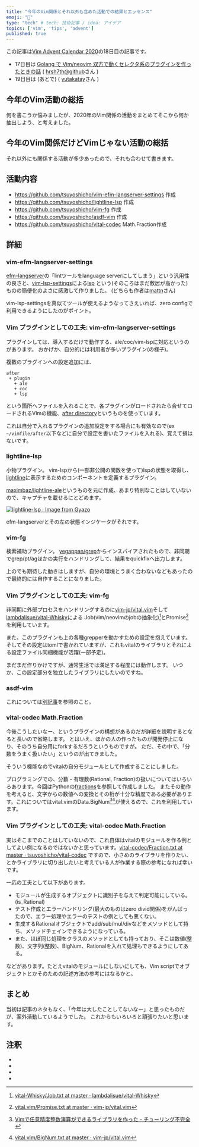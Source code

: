 ```yaml
---
title: "今年のVim関係とそれ以外も含めた活動での結果とエッセンス"
emoji: "🎅"
type: "tech" # tech: 技術記事 / idea: アイデア
topics: ['vim', 'tips', 'advent']
published: true
---
```

この記事は[Vim Advent Calendar 2020](https://qiita.com/advent-calendar/2020/vim)の18日目の記事です。

- 17日目は [Golang で Vim/neovim 双方で動くセレクタ系のプラグインを作ったときの話](https://qiita.com/hrsh7th@github/items/7430822bf906d2df99c3) ( [hrsh7th@github](https://qiita.com/hrsh7th@github)さん )
- 19日目は (あとで) ( [yutakatay](https://qiita.com/yutakatay)さん ) 

## 今年のVim活動の総括

何を書こうか悩みましたが、2020年のVim関係の活動をまとめてそこから何か抽出しよう、と考えました。

## 今年のVim関係だけどVimじゃない活動の総括

それ以外にも関係する活動が多少あったので、それも合わせて書きます。

## 活動内容

- <https://github.com/tsuyoshicho/vim-efm-langserver-settings> 作成
- <https://github.com/tsuyoshicho/lightline-lsp> 作成
- <https://github.com/tsuyoshicho/vim-fg> 作成
- <https://github.com/tsuyoshicho/asdf-vim> 作成
- <https://github.com/tsuyoshicho/vital-codec> Math.Fraction作成

## 詳細

### vim-efm-langserver-settings

[efm-langserver](https://github.com/mattn/efm-langserver)の「lintツールをlanguage serverにしてしまう」という汎用性の良さと、[vim-lsp-settings](https://github.com/mattn/vim-lsp-settings)による[lsp](https://microsoft.github.io/language-server-protocol/) という(そのころはまだ敷居が高かった)ものの簡便化のよさに感激して作りました。
(どちらも作者は[mattn](https://zenn.dev/mattn)さん)

vim-lsp-settingsを真似てツールが使えるようなってさえいれば、zero configで利用できるようにしたのがポイント。

### Vim プラグインとしての工夫: vim-efm-langserver-settings

プラグインしては、導入するだけで動作する、ale/coc/vim-lspに対応というのがあります。
おかげか、自分的には利用者が多いプラグイン(の様子)。

複数のプラグインへの設定追加には、

```text
after
 + plugin
   + ale
   + coc
   + lsp
```

という箇所へファイルを入れることで、各プラグインがロードされたら合せてロードされるVimの機能、[after directory](https://vim-jp.org/vimdoc-ja/options.html#after-directory)というものを使っています。

これは自分で入れるプラグインの追加設定をする場合にも有効なので(ex `~/vimfile/after`以下などに自分で設定を書いたファイルを入れる)、覚えて損はないです。

### lightline-lsp

小物プラグイン。
vim-lspから(一部非公開の関数を使って)lspの状態を取得し、[lightline](https://github.com/itchyny/lightline.vim)に表示するためのコンポーネントを定義するプラグイン。

[maximbaz/lightline-ale](https://github.com/maximbaz/lightline-ale)というものを元に作成、あまり特別なことはしていないので、キャプチャを載せるにとどめます。

[![lightline-lsp : Image from Gyazo](https://i.gyazo.com/68933419ed2704286cd8d4fe39f2b6f3.png)](https://gyazo.com/68933419ed2704286cd8d4fe39f2b6f3)

efm-langserverとその左の状態インジケータがそれです。

### vim-fg

検索補助プラグイン。
[yegappan/grep](https://github.com/yegappan/grep)からインスパイアされたもので、非同期でgrep/pt/agほかの実行をハンドリングして、結果をquickfixへ出力します。

上のでも期待した動きはしますが、自分の環境とうまく合わないなどもあったので最終的には自作することになりました。

### Vim プラグインとしての工夫: vim-fg 

非同期に外部プロセスをハンドリングするのに[vim-jp/vital.vim](https://github.com/vim-jp/vital.vim)そして[lambdalisue/vital-Whisky](https://github.com/lambdalisue/vital-Whisky)による
Job(vim/neovimのjobの抽象化)[^1]とPromise[^2]を利用しています。

また、このプラグインも上の各種grepperを動かすための設定を抱えています。そしてその設定はtomlで書かれていますが、これもvitalのライブラリとそれによる設定ファイル同梱機能が活躍(一部予定)。

まだまだ作りかけですが、通常生活では満足する程度には動作します。
いつか、この設定部分を独立したライブラリにしたいのですね。

### asdf-vim

これについては[別記事](https://zenn.dev/tsuyoshicho/articles/2020-09-17-asdf-vim-plugin)を参照のこと。

### vital-codec Math.Fraction

今後こうしたいなー、というプラグインの構想があるのだが詳細を説明するとなると長いので省略します。 とはいえ、ほかの人の作ったものが開発停止になり、そのうち自分用にforkするだろうというものですが。
ただ、その中で、「分数をうまく扱いたい」というのが出てきました。

そういう機能なのでvitalの自分モジュールとして作成することにしました。

プログラミングでの、分数・有理数(Rational, Fraction)の扱いについてはいろいろあります。今回はPythonの[fractions](https://docs.python.org/ja/3/library/fractions.html)を参照して作成しました。
またその動作を考えると、文字からの数値への変換とその桁が十分な精度である必要があります。これについてはvital.vimのData.BigNum[^3][^4]が使えるので、これを利用しています。

### Vim プラグインとしての工夫: vital-codec Math.Fraction 

実はそこまでのことはしていないので、これ自体はvitalのモジュールを作る例としてよい例になるのではないかと思っています。[vital-codec/Fraction.txt at master · tsuyoshicho/vital-codec](https://github.com/tsuyoshicho/vital-codec/blob/master/doc/vital/Math/Fraction.txt)
ですので、小さめのライブラリを作りたい、とかライブラリに切り出したいと考えている人が作業する際の参考になれば幸いです。

一応の工夫として以下があります。

- モジュールが生成するオブジェクトに識別子を与えて判定可能にしている。(is_Rational)
- テスト作成とエラーハンドリング(最大のものはzero divid関係)をがんばったので、エラー処理やエラーのテストの例としても悪くない。
- 生成するRationalオブジェクトでadd/sub/mul/divなどをメソッドとして持ち、メソッドチェインできるようになっている。
- また、ほぼ同じ処理をクラスのメソッドとしても持っており、そこは数値(整数)、文字列(整数)、BigNum、Rationalを入れて処理もできるようにしてある。

などがあります。たとえvitalのモジュールにしないにしても、Vim scriptでオブジェクトとかそのための記述方法の参考にはなるかと。

## まとめ

当初は記事のネタもなく、「今年は大したことしてないなー」と思ったものだが、案外活動しているようでした。
これからもいろいろと頑張りたいと思います。

## 注釈

- [^1]: [vital-Whisky/Job.txt at master · lambdalisue/vital-Whisky](https://github.com/lambdalisue/vital-Whisky/blob/master/doc/Vital/System/Job.txt)
- [^2]: [vital.vim/Promise.txt at master · vim-jp/vital.vim](https://github.com/vim-jp/vital.vim/blob/master/doc/vital/Async/Promise.txt)
- [^3]: [Vimで任意精度整数演算ができるライブラリを作った - チューリング不完全](https://aomoriringo.hateblo.jp/entry/2015/04/17/143053)
- [^4]: [vital.vim/BigNum.txt at master · vim-jp/vital.vim](https://github.com/vim-jp/vital.vim/blob/master/doc/vital/Data/BigNum.txt)
